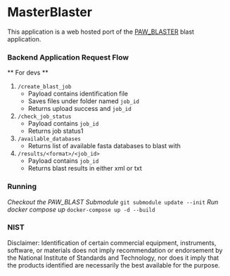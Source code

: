 # MasterBlaster

This application is a web hosted port of the [PAW_BLASTER](https://github.com/pwilmart/PAW_BLAST) blast application.

### Backend Application Request Flow
** For devs **

1. `/create_blast_job`
   - Payload contains identification file
   - Saves files under folder named `job_id`
   - Returns upload success and `job_id`
2. `/check_job_status`
   - Payload contains `job_id`
   - Returns job status1
2. `/available_databases`
   - Returns list of available fasta databases to blast with
3. `/results/<format>/<job_id>`
   - Payload contains `job_id`
   - Returns blast results in either xml or txt

### Running

_Checkout the PAW_BLAST Submodule_
`git submodule update --init`
_Run docker compose up_
`docker-compose up -d --build`

### NIST
Disclaimer: Identification of certain commercial equipment, instruments, software, or materials does not imply recommendation or endorsement by the National Institute of Standards and Technology, nor does it imply that the products identified are necessarily the best available for the purpose.

